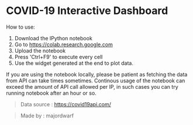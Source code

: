 # COVID-19 Interactive Dashboard

How to use:
1. Download the IPython notebook
2. Go to https://colab.research.google.com
3. Upload the notebook
4. Press 'Ctrl+F9' to execute every cell
5. Use the widget generated at the end to plot data.

If you are using the notebook locally, please be patient as fetching the data from API can take times sometimes.
Continous usage of the notebook can exceed the amount of API call allowed per IP, in such cases you can try running notebook after an hour or so.

> Data source : https://covid19api.com/

> Made by : majordwarf
